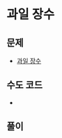 # 과일 장수
## 문제
- [과일 장수](https://school.programmers.co.kr/learn/courses/30/lessons/135808)


## 수도 코드
- 

## 풀이
```java

```